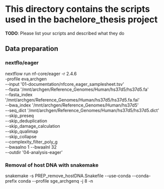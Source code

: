 # This directory contains the scripts used in the bachelore_thesis project

**TODO**: Please list your scripts and described what they do
## Data preparation
### nextflo/eager
nextflow run nf-core/eager -r 2.4.6 \
	-profile eva,archgen \
	--input '01-documentation/nfcore_eager_samplesheet.tsv' \
	--fasta '/mnt/archgen/Reference_Genomes/Human/hs37d5/hs37d5.fa' \
	--fasta_index '/mnt/archgen/Reference_Genomes/Human/hs37d5/hs37d5.fa.fai' \
	--bwa_index '/mnt/archgen/Reference_Genomes/Human/hs37d5' \
	--seq_dict '/mnt/archgen/Reference_Genomes/Human/hs37d5/hs37d5.dict' \
	--skip_preseq \
        --skip_deduplication \
        --skip_damage_calculation \
        --skip_qualimap \
	--skip_collapse \
        --complexity_filter_poly_g \
	--bwaalno 1 --bwaalnl 32 \
	--outdir '04-analysis-eager' 

### Removal of host DNA with snakemake
snakemake -s PREP_remove_hostDNA.Snakefile --use-conda --conda-prefix conda --profile sge_archgenq -j 8 -n


